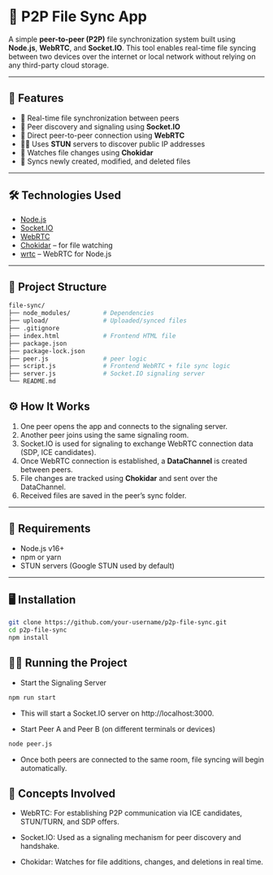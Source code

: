 # 📁 P2P File Sync App

A simple **peer-to-peer (P2P)** file synchronization system built using **Node.js**, **WebRTC**, and **Socket.IO**. This tool enables real-time file syncing between two devices over the internet or local network without relying on any third-party cloud storage.



---

## 🚀 Features

- 📡 Real-time file synchronization between peers
- 🔗 Peer discovery and signaling using **Socket.IO**
- 🔐 Direct peer-to-peer connection using **WebRTC**
- 🕵️‍♂️ Uses **STUN** servers to discover public IP addresses
- 📂 Watches file changes using **Chokidar**
- 🔁 Syncs newly created, modified, and deleted files


---

## 🛠️ Technologies Used

- [Node.js](https://nodejs.org/)
- [Socket.IO](https://socket.io/)
- [WebRTC](https://webrtc.org/)
- [Chokidar](https://github.com/paulmillr/chokidar) – for file watching
- [wrtc](https://github.com/node-webrtc/node-webrtc) – WebRTC for Node.js

---

## 📂 Project Structure

```bash
file-sync/
├── node_modules/         # Dependencies
├── upload/               # Uploaded/synced files
├── .gitignore
├── index.html            # Frontend HTML file
├── package.json
├── package-lock.json
├── peer.js               # peer logic
├── script.js             # Frontend WebRTC + file sync logic
├── server.js             # Socket.IO signaling server
└── README.md


```

## ⚙️ How It Works

1. One peer opens the app and connects to the signaling server.
2. Another peer joins using the same signaling room.
3. Socket.IO is used for signaling to exchange WebRTC connection data (SDP, ICE candidates).
4. Once WebRTC connection is established, a **DataChannel** is created between peers.
5. File changes are tracked using **Chokidar** and sent over the DataChannel.
6. Received files are saved in the peer’s sync folder.

---

## 🧪 Requirements

- Node.js v16+
- npm or yarn
- STUN servers (Google STUN used by default)

---

## 🖥️ Installation

```bash
git clone https://github.com/your-username/p2p-file-sync.git
cd p2p-file-sync
npm install
```
## 🧑‍💻 Running the Project
- Start the Signaling Server
```bash
npm run start
```
- This will start a Socket.IO server on http://localhost:3000.

- Start Peer A and Peer B (on different terminals or devices)
```bash
node peer.js
```
- Once both peers are connected to the same room, file syncing will begin automatically.

## 🧠 Concepts Involved
- WebRTC: For establishing P2P communication via ICE candidates, STUN/TURN, and SDP offers.

- Socket.IO: Used as a signaling mechanism for peer discovery and handshake.

- Chokidar: Watches for file additions, changes, and deletions in real time.


